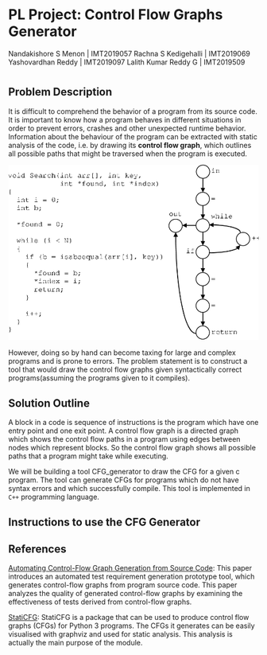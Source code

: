 # PL Project: Control Flow Graphs Generator

Nandakishore S Menon | IMT2019057
Rachna S Kedigehalli | IMT2019069
Yashovardhan Reddy | IMT2019097
Lalith Kumar Reddy G | IMT2019509

#

## Problem Description

It is difficult to comprehend the behavior of a program from its source code. It is important to know how a program behaves in different situations in order to prevent errors, crashes and other unexpected runtime behavior. Information about the behaviour of the program can be extracted with static analysis of the code, i.e. by drawing its **control flow graph**, which outlines all possible paths that might be traversed when the program is executed. 

![CFG Example](/images/CFG_Figure.png "CFG Example")

However, doing so by hand can become taxing for large and complex programs and is prone to errors. The problem statement is to construct a tool that would draw the control flow graphs given syntactically correct programs(assuming the programs given to it compiles).

## Solution Outline

A block in a code is sequence of instructions is the program which have one entry point and one exit point. A control flow graph is a directed graph which shows the control flow paths in a program using edges between nodes which represent blocks. So the control flow graph shows all possible paths that a program might take while executing. 

We will be building a tool CFG_generator to draw the CFG for a given c program. The tool can generate CFGs for programs which do not have syntax errors and which successfully compile. This tool is implemented in ```C++``` programming language.

## Instructions to use the CFG Generator



## References

[Automating Control-Flow Graph Generation from Source Code](https://libraetd.lib.virginia.edu/downloads/4t64gn77x?filename=Le\_Kenneth\_Technical\_Report.pdf): This paper introduces an automated test requirement generation prototype tool, which generates control-flow graphs from program source code. This paper analyzes the quality of generated control-flow graphs by examining the effectiveness of tests derived from control-flow graphs. 

[StatiCFG](https://github.com/coetaur0/staticfg): StatiCFG is a package that can be used to produce control flow graphs (CFGs) for Python 3 programs. The CFGs it generates can be easily visualised with graphviz and used for static analysis. This analysis is actually the main purpose of the module.
